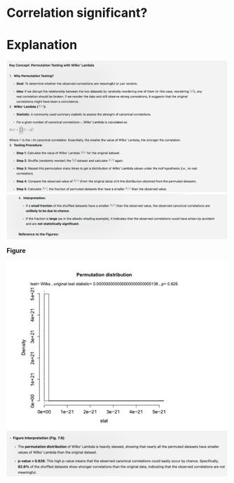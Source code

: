 # Correlation significant?



# Explanation
![alt text](image-71.png)
![alt text](image-72.png)

**Figure**

![alt text](image-70.png)
![alt text](image-73.png)